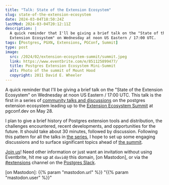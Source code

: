 ```yaml
---
title: "Talk: State of the Extension Ecosystem"
slug: state-of-the-extension-ecosystem
date: 2024-03-04T18:50:24Z
lastMod: 2024-03-04T20:12:11Z
description: |
  A quick reminder that I'll be giving a brief talk on the "State of the
  Extension Ecosystem" on Wednesday at noon US Eastern / 17:00 UTC.
tags: [Postgres, PGXN, Extensions, PGConf, Summit]
type: post
image:
  src: /2024/02/extension-ecosystem-summit/summit.jpeg
  link: https://www.eventbrite.com/e/851125899477/
  title: Postgres Extension Ecosystem Mini-Summit
  alt: Photo of the summit of Mount Hood
  copyright: 2011 David E. Wheeler
---
```


A quick reminder that I'll be giving a brief talk on the "State of the Extension
Ecosystem" on Wednesday at noon US Eastern / 17:00 UTC. This talk is the first
in a series of [community talks and discussions][mini-summit] on the postgres
extension ecosystem leading up to the [Extension Ecosystem Summit][the summit]
at pgconf.dev on May 28.

I plan to give a brief history of Postgres extension tools and distribution,
the challenges encountered, recent developments, and opportunities for the
future. It should take about 30 minutes, followed by discussion. Following
this pattern for all the talks in [the series][mini-summit],  I hope to set up
some engaging discussions and to surface significant topics ahead of [the
summit].

 [Join us][mini-summit]! Need other information or just want an invitation
 without using Eventbrite, hit me up at `david@` this domain, [on Mastodon], or
via the [#extensions] channel on the [Postgres Slack].

  [mini-summit]: https://www.eventbrite.com/e/851125899477/
    "Postgres Extension Ecosystem Mini-Summit"
  [the summit]: https://www.pgevents.ca/events/pgconfdev2024/schedule/session/191
  [#extensions]: https://postgresteam.slack.com/archives/C056ZA93H1A
    "Postgres Slack/#extensions: Extensions and extension-related accessories"
  [Postgres Slack]: https://pgtreats.info/slack-invite
    "Join the Postgres Slack"
  [on Mastodon]: {{% param "mastodon.url" %}} "{{% param "mastodon.user" %}}"
